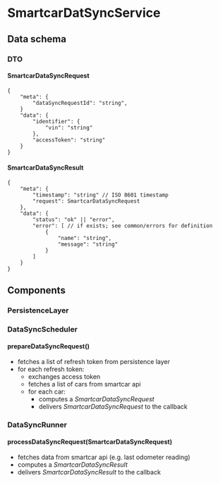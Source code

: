 # SmartcarDatSyncService

## Data schema

### DTO

#### SmartcarDataSyncRequest

```
{
    "meta": {
        "dataSyncRequestId": "string",
    }
    "data": {
        "identifier": {
            "vin": "string"
        },
        "accessToken": "string"
    }
}
```

#### SmartcarDataSyncResult

```
{
    "meta": {
        "timestamp": "string" // ISO 8601 timestamp
        "request": SmartcarDataSyncRequest
    },
    "data": {
        "status": "ok" || "error",
        "error": [ // if exists; see common/errors for definition
            {
                "name": "string",
                "message": "string"
            }
        ]
    }
}
```

## Components

### PersistenceLayer

### DataSyncScheduler

#### prepareDataSyncRequest()

- fetches a list of refresh token from persistence layer
- for each refresh token:
  - exchanges access token
  - fetches a list of cars from smartcar api
  - for each car:
    - computes a _SmartcarDataSyncRequest_
    - delivers _SmartcarDataSyncRequest_ to the callback

### DataSyncRunner

#### processDataSyncRequest(SmartcarDataSyncRequest)

- fetches data from smartcar api (e.g. last odometer reading)
- computes a _SmartcarDataSyncResult_
- delivers _SmartcarDataSyncResult_ to the callback
